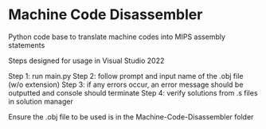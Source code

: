 # Machine Code Disassembler
 Python code base to translate machine codes into MIPS assembly statements

 Steps designed for usage in Visual Studio 2022

 Step 1: run main.py
 Step 2: follow prompt and input name of the .obj file (w/o extension)
 Step 3: if any errors occur, an error message should be outputted and console should terminate
 Step 4: verify solutions from .s files in solution manager

 Ensure the .obj file to be used is in the Machine-Code-Disassembler folder